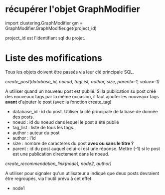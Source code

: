 # récupérer l'objet GraphModifier

import clustering.GraphModifier
gm = GraphModifier.GraphModifier.get(project_id)

project_id est l'identifiant sql du projet.

# Liste des mofifications

Tous les objets doivent être passés via leur clé principale SQL.

*create_post(database_id, noeud, tagList, author, size, parent=-1, value=-1)*

A utiliser quand un nouveau post est publié. Si la publication su post créé des nouveaux tags par la même occasion, il faut ajouter les nouveaux tags **avant** d'ajouter le post (avec la fonction create_tag)

* database_id : id du post. Utiliser la clé principale de la base de donnée des posts.
* noeud : id du noeud dans lequel le post à été publié
* tag_list : liste de tous les tags.
* author : auteur du post
* author : l'id 
* size : nombre de caractères du post **avec ou sans le titre ?**
* parent : id du post auquel celui-ci est une réponse. Mettre (-1) si le post est une publication directement dans le noeud.

*create_recommendation_link(node1, node2, author)*

A utiliser pour signaler qu'un utilisateur a indiqué que deux posts devraient être regroupés, via l'outil prévu à cet effet.

* node1 
